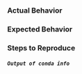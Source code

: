 ### Actual Behavior

<!-- What actually happens? -->

### Expected Behavior

<!-- What do you think should happen? -->

### Steps to Reproduce

<!-- Steps to reproduce issue. -->


##### `Output of conda info`
<!-- Between the ticks below, paste the output of 'conda info' -->
```

```
